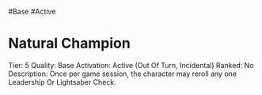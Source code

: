 #Base 
#Active 

# Natural Champion
Tier: 5
Quality: Base
Activation: Active (Out Of Turn, Incidental)
Ranked: No
Description: Once per game session, the character may reroll any one Leadership Or Lightsaber Check.
